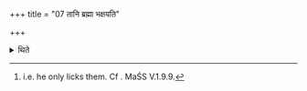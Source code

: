 +++
title = "07 तानि ब्रह्मा भक्षयति"

+++

<details><summary>थिते</summary>

7. The Brahman eats them.[^1]  

[^1]: i.e. he only licks them. Cf . MaŚS V.1.9.9.  
</details>
